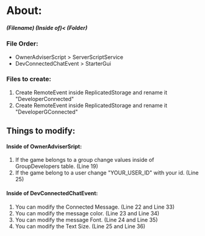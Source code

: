 <h1>About:</h1>
<h5>(Filename) (Inside of)<  (Folder)</h5>
<h3>File Order:</h3>
<ul>
  <li>OwnerAdviserScript > ServerScriptService</li>
  <li>DevConnectedChatEvent > StarterGui</li>
</ul>
<h3>Files to create:</h3>
<ol>
  <li>Create RemoteEvent inside ReplicatedStorage and rename it "DeveloperConnected"</li>
  <li>Create RemoteEvent inside ReplicatedStorage and rename it "DeveloperGConnected"</li>
</ol>
<h2>Things to modify:</h2>
<h4>Inside of OwnerAdviserSript:</h4>
<ol>
  <li>If the game belongs to a group change values inside of GroupDevelopers table. (Line 19)</li>
  <li>If the game belong to a user change "YOUR_USER_ID" with your id. (Line 25)</li>
</ol>
<h4>Inside of DevConnectedChatEvent:</h4>
<ol>
  <li>You can modify the Connected Message. (Line 22 and Line 33)</li>
  <li>You can modify the message color. (Line 23 and Line 34)</li>
  <li>You can modify the message Font. (Line 24 and Line 35)</li>
  <li>You can modify the Text Size. (Line 25 and Line 36)</li>
</ol>
